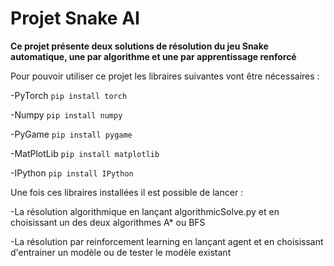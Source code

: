 # Projet Snake AI

**Ce projet présente deux solutions de résolution du jeu Snake automatique, une par algorithme et une par apprentissage renforcé**

Pour pouvoir utiliser ce projet les libraires suivantes vont être nécessaires :

-PyTorch ```pip install torch```

-Numpy ```pip install numpy```

-PyGame ```pip install pygame```

-MatPlotLib ```pip install matplotlib```

-IPython ```pip install IPython```


Une fois ces libraires installées il est possible de lancer :

-La résolution algorithmique en lançant algorithmicSolve.py et en choisissant un des deux algorithmes A* ou BFS

-La résolution par reinforcement learning en lançant agent et en choisissant d'entrainer un modèle ou de tester le modèle existant